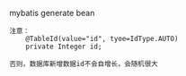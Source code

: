 mybatis generate bean

    注意：
        @TableId(value="id", tyoe=IdType.AUTO)
        private Integer id;

    否则，数据库新增数据id不会自增长，会随机很大
